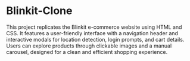 # Blinkit-Clone
This project replicates the Blinkit e-commerce website using HTML and CSS. It features a user-friendly interface with a navigation header and interactive modals for location detection, login prompts, and cart details. Users can explore products through clickable images and a manual carousel, designed for a clean and efficient shopping experience.
